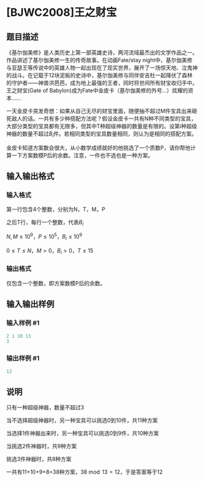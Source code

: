 # [BJWC2008]王之财宝

## 题目描述

《基尔伽美修》是人类历史上第一部英雄史诗，两河流域最杰出的文学作品之一。作品讲述了基尔伽美修一生的传奇故事。在动画Fate/stay night中，基尔伽美修与亚瑟王等传说中的英雄人物一起出现在了现实世界，展开了一场惊天地、泣鬼神的战斗。在记载于12块泥板的史诗中，基尔伽美修与同伴安吉杜一起降伏了森林的守护者——神兽洪芭芭，成为地上最强的王者，同时将世间所有财宝收归手中。王之财宝(Gate of Babylon)成为Fate中金皮卡（基尔伽美修的外号…）炫耀的资本……

一天金皮卡突发奇想：如果从自己无尽的财宝里面，随便抽不超过M件宝具出来砸死敌人的话。一共有多少种搭配方法呢？假设金皮卡一共有N种不同类型的宝具，大部分类型的宝具都有无限多，但其中T种超级神器的数量是有限的。设第i种超级神器的数量不超过$B_i$件。若相同类型的宝具数量相同，则认为是相同的搭配方案。

金皮卡知道方案数会很大，从小数学成绩就好的他挑选了一个质数P，请你帮他计算一下方案数模P后的余数。注意，一件也不选也是一种方案。

## 输入输出格式

### 输入格式

第一行包含4个整数，分别为N，T，M，P

之后T行，每行一个整数，代表$B_i$

$N,M≤10^9$，$P≤10^5$，$B_i≤10^9$

$0≤T≤N$，$M>0$，$B_i>0$，$T≤15$

### 输出格式

仅包含一个整数，即方案数模P后的余数。

## 输入输出样例

### 输入样例 #1

```cpp
2 1 10 13
3
```


### 输出样例 #1

```cpp
12
```


## 说明

只有一种超级神器，数量不超过3

当不选择超级神器时，另一种宝具可以挑选0到10件，共11种方案

当选择1件神器出来时，另一种宝具可以挑选0到9件，共10种方案

当挑选2件神器时，共9种方案

挑选3件神器时，共8种方案

一共有11+10+9+8=38种方案，$38\bmod13=12$，于是答案等于12

